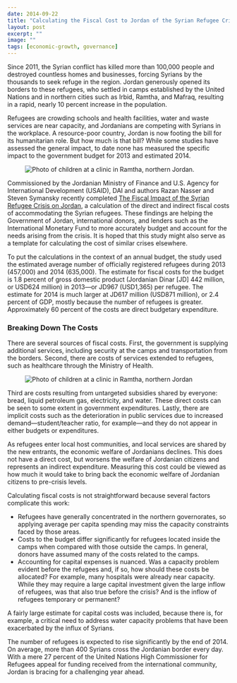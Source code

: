 ```yaml
---
date: 2014-09-22
title: "Calculating the Fiscal Cost to Jordan of the Syrian Refugee Crisis"
layout: post
excerpt: ""
image: ""
tags: [economic-growth, governance]
---
```

<p>Since 2011, the Syrian conflict has killed more than 100,000 people and destroyed countless homes and businesses, forcing Syrians by the thousands to seek refuge in the region. Jordan generously opened its borders to these refugees, who settled in camps established by the United Nations and in northern cities such as Irbid, Ramtha, and Mafraq, resulting in a rapid, nearly 10 percent increase in the population.</p><p>Refugees are crowding schools and health facilities, water and waste services are near capacity, and Jordanians are competing with Syrians in the workplace. A resource-poor country, Jordan is now footing the bill for its humanitarian role. But how much is that bill? While some studies have assessed the general impact, to date none has measured the specific impact to the government budget for 2013 and estimated 2014.</p><figure class="kg-card kg-image-card"><img src="https://pubs.ghost.io/uploads/jordan_refugees.jpg" class="kg-image" alt="Photo of children at a clinic in Ramtha, northern Jordan." loading="lazy" title="Children from Syria at a clinic in Ramatha, northern Jordan. (Photo: Russell Watkins, U.K. Department for International Development."></figure><p>Commissioned by the Jordanian Ministry of Finance and U.S. Agency for International Development (USAID), DAI and authors Razan Nasser and Steven Symansky recently completed <a href="https://www.dropbox.com/s/kq74hjhw15gxmkw/The%20Fiscal%20Impact%20of%20Syrian%20Refugees%20on%20GOJ.pdf">The Fiscal Impact of the Syrian Refugee Crisis on Jordan</a>, a calculation of the direct and indirect fiscal costs of accommodating the Syrian refugees. These findings are helping the Government of Jordan, international donors, and lenders such as the International Monetary Fund to more accurately budget and account for the needs arising from the crisis. It is hoped that this study might also serve as a template for calculating the cost of similar crises elsewhere.</p><p>To put the calculations in the context of an annual budget, the study used the estimated average number of officially registered refugees during 2013 (457,000) and 2014 (635,000). The estimate for fiscal costs for the budget is 1.8 percent of gross domestic product (Jordanian Dinar [JD] 442 million, or USD624 million) in 2013—or JD967 (USD1,365) per refugee. The estimate for 2014 is much larger at JD617 million (USD871 million), or 2.4 percent of GDP, mostly because the number of refugees is greater. Approximately 60 percent of the costs are direct budgetary expenditure.</p><h3 id="breaking-down-the-costs">Breaking Down The Costs</h3><p>There are several sources of fiscal costs. First, the government is supplying additional services, including security at the camps and transportation from the borders. Second, there are costs of services extended to refugees, such as healthcare through the Ministry of Health.</p><figure class="kg-card kg-image-card"><img src="https://pubs.ghost.io/uploads/jordan_refugees2.jpg" class="kg-image" alt="Photo of children at a clinic in Ramtha, northern Jordan" loading="lazy" title="A woman from Homs, Syria, now a refugee in neighboring Lebanon. (Photo: Russell Watkins, U.K. Department for International Development)."></figure><p>Third are costs resulting from untargeted subsidies shared by everyone: bread, liquid petroleum gas, electricity, and water. These direct costs can be seen to some extent in government expenditures. Lastly, there are implicit costs such as the deterioration in public services due to increased demand—student/teacher ratio, for example—and they do not appear in either budgets or expenditures.</p><p>As refugees enter local host communities, and local services are shared by the new entrants, the economic welfare of Jordanians declines. This does not have a direct cost, but worsens the welfare of Jordanian citizens and represents an indirect expenditure. Measuring this cost could be viewed as how much it would take to bring back the economic welfare of Jordanian citizens to pre-crisis levels.</p><p>Calculating fiscal costs is not straightforward because several factors complicate this work:</p><ul><li>Refugees have generally concentrated in the northern governorates, so applying average per capita spending may miss the capacity constraints faced by those areas.</li><li>Costs to the budget differ significantly for refugees located inside the camps when compared with those outside the camps. In general, donors have assumed many of the costs related to the camps.</li><li>Accounting for capital expenses is nuanced. Was a capacity problem evident before the refugees and, if so, how should these costs be allocated? For example, many hospitals were already near capacity. While they may require a large capital investment given the large inflow of refugees, was that also true before the crisis? And is the inflow of refugees temporary or permanent?</li></ul><p>A fairly large estimate for capital costs was included, because there is, for example, a critical need to address water capacity problems that have been exacerbated by the influx of Syrians.</p><p>The number of refugees is expected to rise significantly by the end of 2014. On average, more than 400 Syrians cross the Jordanian border every day. With a mere 27 percent of the United Nations High Commissioner for Refugees appeal for funding received from the international community, Jordan is bracing for a challenging year ahead.</p>
  